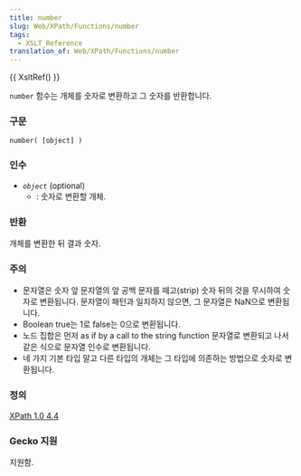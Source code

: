 ```yaml
---
title: number
slug: Web/XPath/Functions/number
tags:
  - XSLT_Reference
translation_of: Web/XPath/Functions/number
---
```


{{ XsltRef() }}

`number` 함수는 개체를 숫자로 변환하고 그 숫자를 반환합니다.

### 구문

```
number( [object] )
```

### 인수

- _`object`_
  (optional)
  - : 숫자로 변환할 개체.

### 반환

개체를 변환한 뒤 결과 숫자.

### 주의

- 문자열은 숫자 앞 문자열의 앞 공백 문자를 떼고(strip) 숫자 뒤의 것을 무시하여 숫자로 변환됩니다. 문자열이 패턴과 일치하지 않으면, 그 문자열은 NaN으로 변환됩니다.
- Boolean true는 1로 false는 0으로 변환됩니다.
- 노드 집합은 먼저 as if by a call to the string function 문자열로 변환되고 나서 같은 식으로 문자열 인수로 변환됩니다.
- 네 가지 기본 타입 말고 다른 타입의 개체는 그 타입에 의존하는 방법으로 숫자로 변환됩니다.

### 정의

[XPath 1.0 4.4](http://www.w3.org/TR/xpath#function-number)

### Gecko 지원

지원함.
